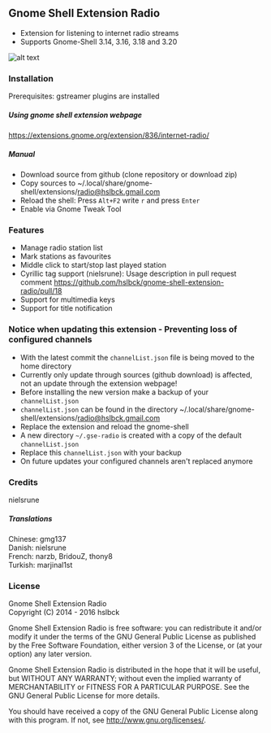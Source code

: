 ## Gnome Shell Extension Radio
* Extension for listening to internet radio streams
* Supports Gnome-Shell 3.14, 3.16, 3.18 and 3.20

![alt text](https://raw.githubusercontent.com/hslbck/gnome-shell-extension-radio/master/radio-extension.png)

### Installation
Prerequisites: gstreamer plugins are installed
##### Using gnome shell extension webpage
https://extensions.gnome.org/extension/836/internet-radio/
##### Manual
* Download source from github (clone repository or download zip)
* Copy sources to ~/.local/share/gnome-shell/extensions/radio@hslbck.gmail.com
* Reload the shell: Press `Alt+F2` write `r` and press `Enter`  
* Enable via Gnome Tweak Tool

### Features
* Manage radio station list
* Mark stations as favourites
* Middle click to start/stop last played station
* Cyrillic tag support (nielsrune): Usage description in pull request comment https://github.com/hslbck/gnome-shell-extension-radio/pull/18
* Support for multimedia keys
* Support for title notification

### Notice when updating this extension - Preventing loss of configured channels
* With the latest commit the `channelList.json` file is being moved to the home directory
* Currently only update through sources (github download) is affected, not an update through the extension webpage!
* Before installing the new version make a backup of your `channelList.json`
* `channelList.json` can be found in the directory ~/.local/share/gnome-shell/extensions/radio@hslbck.gmail.com
* Replace the extension and reload the gnome-shell
* A new directory `~/.gse-radio` is created with a copy of the default `channelList.json`
* Replace this `channelList.json` with your backup
* On future updates your configured  channels aren't replaced anymore

### Credits
nielsrune  
##### Translations
Chinese: gmg137  
Danish: nielsrune   
French: narzb, BridouZ, thony8  
Turkish: marjinal1st  

### License
Gnome Shell Extension Radio  
Copyright (C) 2014 - 2016  hslbck

Gnome Shell Extension Radio is free software: you can redistribute it and/or modify it under the terms of the GNU General Public License as published by the Free Software Foundation, either version 3 of the License, or (at your option) any later version.

Gnome Shell Extension Radio is distributed in the hope that it will be useful, but WITHOUT ANY WARRANTY; without even the implied warranty of MERCHANTABILITY or FITNESS FOR A PARTICULAR PURPOSE. See the GNU General Public License for more details.

You should have received a copy of the GNU General Public License along with this program. If not, see <http://www.gnu.org/licenses/>.
